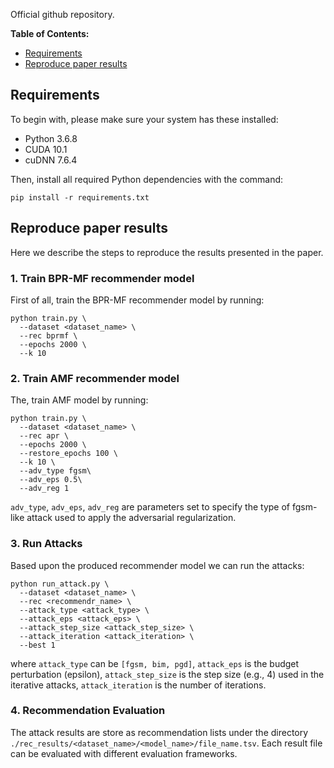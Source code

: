 Official github repository.

**Table of Contents:**
- [Requirements](#requirements)
- [Reproduce paper results](#reproduce-paper-results)

## Requirements

To begin with, please make sure your system has these installed:

* Python 3.6.8
* CUDA 10.1
* cuDNN 7.6.4

Then, install all required Python dependencies with the command:
```
pip install -r requirements.txt
```

## Reproduce paper results
Here we describe the steps to reproduce the results presented in the paper.

### 1. Train BPR-MF recommender model
First of all, train the BPR-MF recommender model by running:
```
python train.py \
  --dataset <dataset_name> \
  --rec bprmf \
  --epochs 2000 \
  --k 10
 ```
 
 ### 2. Train AMF recommender model
The, train AMF model by running:
```
python train.py \
  --dataset <dataset_name> \
  --rec apr \
  --epochs 2000 \
  --restore_epochs 100 \
  --k 10 \
  --adv_type fgsm\
  --adv_eps 0.5\
  --adv_reg 1
 ```
 ```adv_type```, ```adv_eps```, ```adv_reg``` are parameters set to specify the type of fgsm-like attack used to apply the adversarial regularization.
 
### 3. Run Attacks
Based upon the produced recommender model we can run the attacks:
```
python run_attack.py \
  --dataset <dataset_name> \
  --rec <recommendr_name> \
  --attack_type <attack_type> \
  --attack_eps <attack_eps> \
  --attack_step_size <attack_step_size> \
  --attack_iteration <attack_iteration> \
  --best 1
```
where ```attack_type``` can be ```[fgsm, bim, pgd]```, ```attack_eps``` is the budget perturbation (epsilon), ```attack_step_size``` is the step size (e.g., 4) used in the iterative attacks, ```attack_iteration``` is the number of iterations.

### 4. Recommendation Evaluation

The attack results are store as recommendation lists under the directory ```./rec_results/<dataset_name>/<model_name>/file_name.tsv```. Each result file can be evaluated with different evaluation frameworks.
